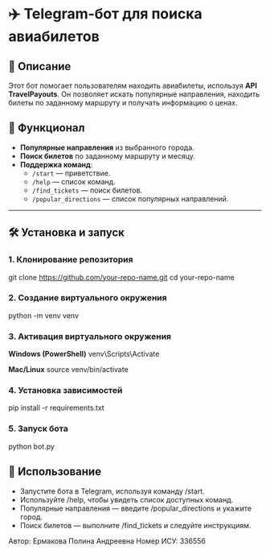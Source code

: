 # ✈️ Telegram-бот для поиска авиабилетов

## 📌 Описание
Этот бот помогает пользователям находить авиабилеты, используя **API TravelPayouts**. Он позволяет искать популярные направления, находить билеты по заданному маршруту и получать информацию о ценах.

## 🚀 Функционал
- **Популярные направления** из выбранного города.
- **Поиск билетов** по заданному маршруту и месяцу.
- **Поддержка команд**:
  - `/start` — приветствие.
  - `/help` — список команд.
  - `/find_tickets` — поиск билетов.
  - `/popular_directions` — список популярных направлений.

---

## 🛠 Установка и запуск

### 1️. Клонирование репозитория

git clone https://github.com/your-repo-name.git
cd your-repo-name

### 2. Создание виртуального окружения
python -m venv venv

### 3. Активация виртуального окружения

**Windows (PowerShell)**
venv\Scripts\Activate

**Mac/Linux**
source venv/bin/activate

### 4. Установка зависимостей
pip install -r requirements.txt

### 5. Запуск бота
python bot.py

## 📝 Использование
- Запустите бота в Telegram, используя команду /start.
- Используйте /help, чтобы увидеть список доступных команд.
- Популярные направления — введите /popular_directions и укажите город.
- Поиск билетов — выполните /find_tickets и следуйте инструкциям.

Автор: Ермакова Полина Андреевна
Номер ИСУ: 336556